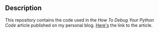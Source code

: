 ## Description

This repository contains the code used in the *How To Debug Your Python Code* article published on my personal blog.
[Here's](https://florian-dahlitz.de/blog/how-to-debug-your-python-code) the link to the article.
